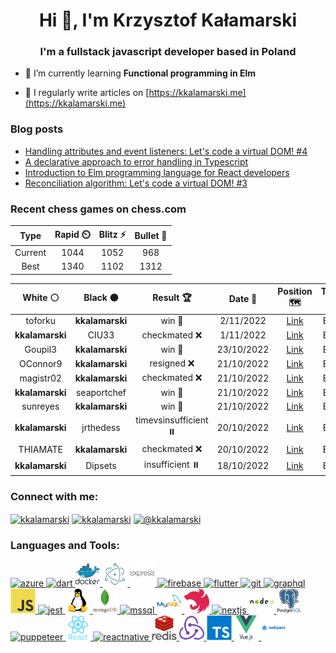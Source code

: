 <h1 align="center">Hi 👋, I'm Krzysztof Kałamarski</h1>
<h3 align="center">I'm a fullstack javascript developer based in Poland</h3>

- 🌱 I’m currently learning **Functional programming in Elm**

- 📝 I regularly write articles on [https://kkalamarski.me](https://kkalamarski.me)

### Blog posts
<!-- BLOG-POST-LIST:START -->
- [Handling attributes and event listeners: Let&#39;s code a virtual DOM! #4](https://kkalamarski.me/handling-attributes-and-event-listeners-lets-code-a-virtual-dom-4)
- [A declarative approach to error handling in Typescript](https://kkalamarski.me/a-declarative-approach-to-error-handling-in-typescript)
- [Introduction to Elm programming language for React developers](https://kkalamarski.me/introduction-to-elm-programming-language-for-react-developers)
- [Reconciliation algorithm: Let&#39;s code a virtual DOM! #3](https://kkalamarski.me/reconciliation-algorithm-lets-code-a-virtual-dom-3)
<!-- BLOG-POST-LIST:END -->

### Recent chess games on chess.com
<!--START_SECTION:chessStats-->
<!-- Automatically generated with https://github.com/Balastrong/chess-stats-action -->

| Type | Rapid ⏲️ | Blitz ⚡ | Bullet 🔫 |
|:---:|:---:|:---:|:---:|
| Current | 1044 | 1052 | 968 |
| Best | 1340 | 1102 | 1312 |

| White ⚪ | Black ⚫ | Result 🏆 | Date 📅 | Position 🗺️ | Type 🕕 |
|:---:|:---:|:---:|:---:|:---:|:---:|
| toforku | **kkalamarski** | win 🥇 | 2/11/2022 | <a href="http://www.ee.unb.ca/cgi-bin/tervo/fen.pl?select=3r2k1/R4ppp/6r1/8/2Pq4/P4PB1/1P5P/5BKR w - -">Link</a> | Blitz |
| **kkalamarski** | CIU33 | checkmated ❌ | 1/11/2022 | <a href="http://www.ee.unb.ca/cgi-bin/tervo/fen.pl?select=8/6pk/5p2/4p2P/8/5P1q/5q2/7K w - -">Link</a> | Blitz |
| Goupil3 | **kkalamarski** | win 🥇 | 23/10/2022 | <a href="http://www.ee.unb.ca/cgi-bin/tervo/fen.pl?select=4k3/4P2p/4r1p1/p7/P3K3/8/8/7R w - -">Link</a> | Blitz |
| OConnor9 | **kkalamarski** | resigned ❌ | 21/10/2022 | <a href="http://www.ee.unb.ca/cgi-bin/tervo/fen.pl?select=1rbr2k1/pp2N1pp/5n2/2b5/8/4PN2/PPP2PPP/R2QKB1R b KQ -">Link</a> | Blitz |
| magistr02 | **kkalamarski** | checkmated ❌ | 21/10/2022 | <a href="http://www.ee.unb.ca/cgi-bin/tervo/fen.pl?select=7r/1p4Qk/q2p3p/3P1Np1/1p2p3/6P1/P5PP/6KR b - -">Link</a> | Blitz |
| **kkalamarski** | seaportchef | win 🥇 | 21/10/2022 | <a href="http://www.ee.unb.ca/cgi-bin/tervo/fen.pl?select=r1b5/ppk5/5Q2/3p4/8/2P3P1/PP1N2P1/R3K3 b Q -">Link</a> | Blitz |
| sunreyes | **kkalamarski** | win 🥇 | 21/10/2022 | <a href="http://www.ee.unb.ca/cgi-bin/tervo/fen.pl?select=7k/2p4p/1p1p2p1/pP2p3/P1P1P2P/4b2q/7Q/3BNr1K w - -">Link</a> | Blitz |
| **kkalamarski** | jrthedess | timevsinsufficient ⏸️ | 20/10/2022 | <a href="http://www.ee.unb.ca/cgi-bin/tervo/fen.pl?select=8/3k4/8/8/2K1Q3/8/8/B7 w - -">Link</a> | Blitz |
| THIAMATE | **kkalamarski** | checkmated ❌ | 20/10/2022 | <a href="http://www.ee.unb.ca/cgi-bin/tervo/fen.pl?select=Q5Q1/bkp5/p1p5/P7/1P6/2P5/6P1/3R3K b - -">Link</a> | Blitz |
| **kkalamarski** | Dipsets | insufficient ⏸️ | 18/10/2022 | <a href="http://www.ee.unb.ca/cgi-bin/tervo/fen.pl?select=8/8/8/8/8/K2k4/8/8 b - -">Link</a> | Blitz |

<!--END_SECTION:chessStats-->

<h3 align="left">Connect with me:</h3>
<p align="left">
<a href="https://twitter.com/kkalamarski" target="blank"><img align="center" src="https://raw.githubusercontent.com/rahuldkjain/github-profile-readme-generator/master/src/images/icons/Social/twitter.svg" alt="kkalamarski" height="30" width="40" /></a>
<a href="https://linkedin.com/in/kkalamarski" target="blank"><img align="center" src="https://raw.githubusercontent.com/rahuldkjain/github-profile-readme-generator/master/src/images/icons/Social/linked-in-alt.svg" alt="kkalamarski" height="30" width="40" /></a>
<a href="https://hashnode.com/@kkalamarski" target="blank"><img align="center" src="https://raw.githubusercontent.com/rahuldkjain/github-profile-readme-generator/master/src/images/icons/Social/hashnode.svg" alt="@kkalamarski" height="30" width="40" /></a>
</p>

<h3 align="left">Languages and Tools:</h3>
<p align="left"> <a href="https://azure.microsoft.com/en-in/" target="_blank" rel="noreferrer"> <img src="https://www.vectorlogo.zone/logos/microsoft_azure/microsoft_azure-icon.svg" alt="azure" width="40" height="40"/> </a> <a href="https://dart.dev" target="_blank" rel="noreferrer"> <img src="https://www.vectorlogo.zone/logos/dartlang/dartlang-icon.svg" alt="dart" width="40" height="40"/> </a> <a href="https://www.docker.com/" target="_blank" rel="noreferrer"> <img src="https://raw.githubusercontent.com/devicons/devicon/master/icons/docker/docker-original-wordmark.svg" alt="docker" width="40" height="40"/> </a> <a href="https://www.electronjs.org" target="_blank" rel="noreferrer"> <img src="https://raw.githubusercontent.com/devicons/devicon/master/icons/electron/electron-original.svg" alt="electron" width="40" height="40"/> </a> <a href="https://expressjs.com" target="_blank" rel="noreferrer"> <img src="https://raw.githubusercontent.com/devicons/devicon/master/icons/express/express-original-wordmark.svg" alt="express" width="40" height="40"/> </a> <a href="https://firebase.google.com/" target="_blank" rel="noreferrer"> <img src="https://www.vectorlogo.zone/logos/firebase/firebase-icon.svg" alt="firebase" width="40" height="40"/> </a> <a href="https://flutter.dev" target="_blank" rel="noreferrer"> <img src="https://www.vectorlogo.zone/logos/flutterio/flutterio-icon.svg" alt="flutter" width="40" height="40"/> </a> <a href="https://git-scm.com/" target="_blank" rel="noreferrer"> <img src="https://www.vectorlogo.zone/logos/git-scm/git-scm-icon.svg" alt="git" width="40" height="40"/> </a> <a href="https://graphql.org" target="_blank" rel="noreferrer"> <img src="https://www.vectorlogo.zone/logos/graphql/graphql-icon.svg" alt="graphql" width="40" height="40"/> </a> <a href="https://developer.mozilla.org/en-US/docs/Web/JavaScript" target="_blank" rel="noreferrer"> <img src="https://raw.githubusercontent.com/devicons/devicon/master/icons/javascript/javascript-original.svg" alt="javascript" width="40" height="40"/> </a> <a href="https://jestjs.io" target="_blank" rel="noreferrer"> <img src="https://www.vectorlogo.zone/logos/jestjsio/jestjsio-icon.svg" alt="jest" width="40" height="40"/> </a> <a href="https://www.linux.org/" target="_blank" rel="noreferrer"> <img src="https://raw.githubusercontent.com/devicons/devicon/master/icons/linux/linux-original.svg" alt="linux" width="40" height="40"/> </a> <a href="https://www.mongodb.com/" target="_blank" rel="noreferrer"> <img src="https://raw.githubusercontent.com/devicons/devicon/master/icons/mongodb/mongodb-original-wordmark.svg" alt="mongodb" width="40" height="40"/> </a> <a href="https://www.microsoft.com/en-us/sql-server" target="_blank" rel="noreferrer"> <img src="https://www.svgrepo.com/show/303229/microsoft-sql-server-logo.svg" alt="mssql" width="40" height="40"/> </a> <a href="https://www.mysql.com/" target="_blank" rel="noreferrer"> <img src="https://raw.githubusercontent.com/devicons/devicon/master/icons/mysql/mysql-original-wordmark.svg" alt="mysql" width="40" height="40"/> </a> <a href="https://nestjs.com/" target="_blank" rel="noreferrer"> <img src="https://raw.githubusercontent.com/devicons/devicon/master/icons/nestjs/nestjs-plain.svg" alt="nestjs" width="40" height="40"/> </a> <a href="https://nextjs.org/" target="_blank" rel="noreferrer"> <img src="https://cdn.worldvectorlogo.com/logos/nextjs-2.svg" alt="nextjs" width="40" height="40"/> </a> <a href="https://nodejs.org" target="_blank" rel="noreferrer"> <img src="https://raw.githubusercontent.com/devicons/devicon/master/icons/nodejs/nodejs-original-wordmark.svg" alt="nodejs" width="40" height="40"/> </a> <a href="https://www.postgresql.org" target="_blank" rel="noreferrer"> <img src="https://raw.githubusercontent.com/devicons/devicon/master/icons/postgresql/postgresql-original-wordmark.svg" alt="postgresql" width="40" height="40"/> </a> <a href="https://github.com/puppeteer/puppeteer" target="_blank" rel="noreferrer"> <img src="https://www.vectorlogo.zone/logos/pptrdev/pptrdev-official.svg" alt="puppeteer" width="40" height="40"/> </a> <a href="https://reactjs.org/" target="_blank" rel="noreferrer"> <img src="https://raw.githubusercontent.com/devicons/devicon/master/icons/react/react-original-wordmark.svg" alt="react" width="40" height="40"/> </a> <a href="https://reactnative.dev/" target="_blank" rel="noreferrer"> <img src="https://reactnative.dev/img/header_logo.svg" alt="reactnative" width="40" height="40"/> </a> <a href="https://redis.io" target="_blank" rel="noreferrer"> <img src="https://raw.githubusercontent.com/devicons/devicon/master/icons/redis/redis-original-wordmark.svg" alt="redis" width="40" height="40"/> </a> <a href="https://redux.js.org" target="_blank" rel="noreferrer"> <img src="https://raw.githubusercontent.com/devicons/devicon/master/icons/redux/redux-original.svg" alt="redux" width="40" height="40"/> </a> <a href="https://www.typescriptlang.org/" target="_blank" rel="noreferrer"> <img src="https://raw.githubusercontent.com/devicons/devicon/master/icons/typescript/typescript-original.svg" alt="typescript" width="40" height="40"/> </a> <a href="https://vuejs.org/" target="_blank" rel="noreferrer"> <img src="https://raw.githubusercontent.com/devicons/devicon/master/icons/vuejs/vuejs-original-wordmark.svg" alt="vuejs" width="40" height="40"/> </a> <a href="https://webpack.js.org" target="_blank" rel="noreferrer"> <img src="https://raw.githubusercontent.com/devicons/devicon/d00d0969292a6569d45b06d3f350f463a0107b0d/icons/webpack/webpack-original-wordmark.svg" alt="webpack" width="40" height="40"/> </a> </p>
